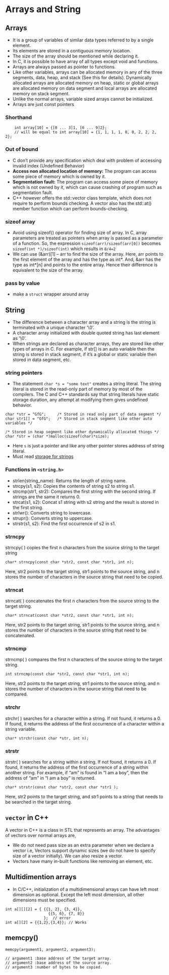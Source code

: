 # Arrays and String

## Arrays

- It is a group of variables of similar data types referred to by a single element.
- Its elements are stored in a contiguous memory location.
- The size of the array should be mentioned while declaring it.
- In C, it is possible to have array of all types except void and functions.
- Arrays are always passed as pointer to functions.
- Like other variables, arrays can be allocated memory in any of the three segments, data, heap, and stack (See this for details). Dynamically allocated arrays are allocated memory on heap, static or global arrays are allocated memory on data segment and local arrays are allocated memory on stack segment.
- Unlike the normal arrays, variable sized arrays cannot be initialized. 
- Arrays are just const pointers

### Shorthand
``` 
    int array[10] = {[0 ... 3]1, [6 ... 9]2}; 
    // will be equal to int array[10] = {1, 1, 1, 1, 0, 0, 2, 2, 2, 2};
```

### Out of bound
- C don’t provide any specification which deal with problem of accessing invalid index (Undefined Behavior)
- **Access non allocated location of memory:** The program can access some piece of memory which is owned by it.
- **Segmentation fault:** The program can access some piece of memory which is not owned by it, which can cause crashing of program such as segmentation fault.
- C++ however offers the std::vector class template, which does not require to perform bounds checking. A vector also has the std::at() member function which can perform bounds-checking.

### sizeof array
- Avoid using sizeof() operator for finding size of array. In C, array parameters are treated as pointers when array is passed as a parameter of a function. So, the expression `sizeof(arr)/sizeof(arr[0])` becomes `sizeof(int *)/sizeof(int)` which results in `8/4=2`
- We can use (&arr)[1] – arr to find the size of the array. Here, arr points to the first element of the array and has the type as int*. And, &arr has the type as int*[n] and points to the entire array. Hence their difference is equivalent to the size of the array.

### pass by value
- make a `struct` wrapper around array

## String

- The difference between a character array and a string is the string is terminated with a unique character ‘\0’.
- A character array initialized with double quoted string has last element as ‘\0’.
- When strings are declared as character arrays, they are stored like other types of arrays in C. For example, if str[] is an auto variable then the string is stored in stack segment, if it’s a global or static variable then stored in data segment, etc.

### string pointers
- The statement `char *s = "some text"` creates a string literal. The string literal is stored in the read-only part of memory by most of the compilers. The C and C++ standards say that string literals have static storage duration, any attempt at modifying them gives undefined behavior. 
```
char *str = "GfG";     /* Stored in read only part of data segment */
char str1[] = "GfG";   /* Stored in stack segment like other auto variables */

/* Stored in heap segment like other dynamically allocated things */
char *str = (char *)malloc(sizeof(char)*size);    
```

- Here `s` is just a pointer and like any other pointer stores address of string literal. 
- Must read [storage for strings](https://www.geeksforgeeks.org/storage-for-strings-in-c/)


### Functions in `<string.h>`

- strlen(string_name):	Returns the length of string name.
- strcpy(s1, s2):	Copies the contents of string s2 to string s1.
- strcmp(str1, str2):	Compares the first string with the second string. If strings are the same it returns 0.
- strcat(s1, s2):	Concat s1 string with s2 string and the result is stored in the first string.
- strlwr():	Converts string to lowercase.
- strupr():	Converts string to uppercase.
- strstr(s1, s2):	Find the first occurrence of s2 in s1.

### strncpy
strncpy( ) copies the first n characters from the source string to the target string
```
char* strncpy(const char *str2, const char *str1, int n);
```
Here, str2 points to the target string, str1 points to the source string, and n stores the number of characters in the source string that need to be copied.

### strncat
strncat( ) concatenates the first n characters from the source string to the target string.
```
char* strncat(const char *str2, const char *str1, int n);
```
Here, str2 points to the target string, str1 points to the source string, and n stores the number of characters in the source string that need to be concatenated.

### strncmp
strncmp( ) compares the first n characters of the source string to the target string.
```
int strncmp(const char *str2, const char *str1, int n);
```
Here, str2 points to the target string, str1 points to the source string, and n stores the number of characters in the source string that need to be compared.

### strchr
strchr( ) searches for a character within a string. If not found, it returns a 0. If found, it returns the address of the first occurrence of a character within a string variable.
```
char* strchr(const char *str, int n);
```

### strstr
strstr( ) searches for a string within a string. If not found, it returns a 0. If found, it returns the address of the first occurrence of a string within another string. For example, if “am” is found in “I am a boy”, then the address of “am” in “I am a boy” is returned.
```
char* strstr(const char *str2, const char *str1 );
```
Here, str2 points to the target string, and str1 points to a string that needs to be searched in the target string.


## `vector` in C++
A vector in C++ is a class in STL that represents an array. The advantages of vectors over normal arrays are, 

- We do not need pass size as an extra parameter when we declare a vector i.e, Vectors support dynamic sizes (we do not have to specify size of a vector initially). We can also resize a vector.
- Vectors have many in-built functions like removing an element, etc.

## Multidimention arrays

- In C/C++, initialization of a multidimensional arrays can have left most dimension as optional. Except the left most dimension, all other dimensions must be specified. 
```
int a[][][2] = { {{1, 2}, {3, 4}}, 
                   {{5, 6}, {7, 8}}
                 };  // error
int a[][2] = {{1,2},{3,4}}; // Works
```

## memcpy()

```
memcpy(argument1, argument2, argument3);

// argument1 :base address of the target array.
// argument2 :base address of the source array.
// argument3 :number of bytes to be copied.
```

